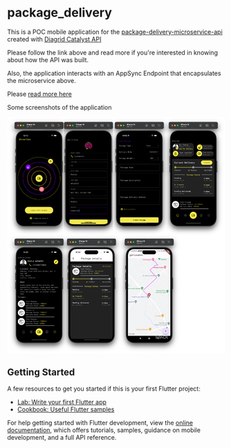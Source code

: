 # package_delivery

This is a POC mobile application for the [package-delivery-microservice-api](https://github.com/trey-rosius/package-delivery-microservice) created
with [Diagrid Catalyst API](https://pages.diagrid.io/catalyst-early-access-waitlist)

Please follow the link above and read more if you're interested in knowing about how the API was built.

Also, the application interacts with an AppSync Endpoint that encapsulates the microservice above.

Please [read more here](https://github.com/trey-rosius/cdk-package-delivery-microservice)

Some screenshots of the application

![high-level-overview](https://raw.githubusercontent.com/trey-rosius/Package-Delivery-Mobile-App/master/assets/images/package_details.png)

## Getting Started

A few resources to get you started if this is your first Flutter project:

- [Lab: Write your first Flutter app](https://docs.flutter.dev/get-started/codelab)
- [Cookbook: Useful Flutter samples](https://docs.flutter.dev/cookbook)

For help getting started with Flutter development, view the
[online documentation](https://docs.flutter.dev/), which offers tutorials,
samples, guidance on mobile development, and a full API reference.
